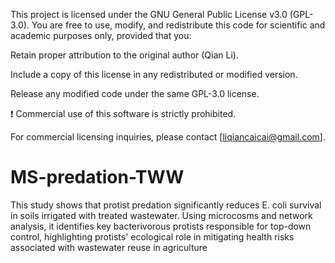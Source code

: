 This project is licensed under the GNU General Public License v3.0 (GPL-3.0).
You are free to use, modify, and redistribute this code for scientific and academic purposes only, provided that you:

Retain proper attribution to the original author (Qian Li).

Include a copy of this license in any redistributed or modified version.

Release any modified code under the same GPL-3.0 license.

❗ Commercial use of this software is strictly prohibited.

For commercial licensing inquiries, please contact [liqiancaicai@gmail.com].

# MS-predation-TWW
This study shows that protist predation significantly reduces E. coli survival in soils irrigated with treated wastewater. Using microcosms and network analysis, it identifies key bacterivorous protists responsible for top-down control, highlighting protists' ecological role in mitigating health risks associated with wastewater reuse in agriculture

